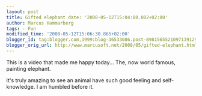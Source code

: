 ```yaml
---
layout: post
title: Gifted elephant date: '2008-05-12T15:04:00.002+02:00'
author: Marcus Hammarberg
tags: - Fun
modified_time: '2008-05-12T15:06:30.865+02:00'
blogger_id: tag:blogger.com,1999:blog-36533086.post-8981565521097139129
blogger_orig_url: http://www.marcusoft.net/2008/05/gifted-elephant.html
---
```


This is a video that made me happy today... The, now world famous,
painting elephant.

It's truly amazing to see an animal have such good feeling and
self-knowledge. I am humbled before it.

